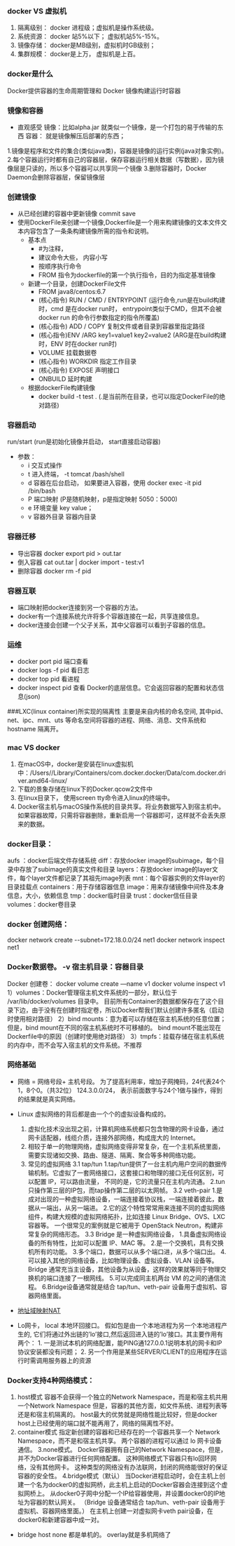 ### docker VS 虚拟机
1. 隔离级别： docker 进程级；虚拟机是操作系统级。
2. 系统资源： docker 站5%以下； 虚拟机站5%-15%。
3. 镜像存储： docker是MB级别，虚拟机时GB级别；
4. 集群规模： docker是上万， 虚拟机是上百。

### docker是什么
Docker提供容器的生命周期管理和 Docker 镜像构建运行时容器

### 镜像和容器
- 直观感受
  镜像：比如alpha.jar 就类似一个镜像，是一个打包的易于传输的东西
  容器： 就是镜像解压后部署的东西；
  
1.镜像是程序和文件的集合(类似java类)，容器是镜像的运行实例(java对象实例)。
2.每个容器运行时都有自己的容器层，保存容器运行相关数据（写数据），因为镜像层是只读的，所以多个容器可以共享同一个镜像
3.删除容器时，Docker Daemon会删除容器层，保留镜像层

### 创建镜像
- 从已经创建的容器中更新镜像
    commit save
- 使用DockerFile来创建一个镜像,Dockerfile是一个用来构建镜像的文本文件文本内容包含了一条条构建镜像所需的指令和说明。
   - 基本点
      - #为注释，
      - 建议命令大些， 内容小写
      - 按顺序执行命令
      - FROM 指令为dockerfile的第一个执行指令，目的为指定基准镜像
   - 新建一个目录，创建DockerFile文件
      - FROM  java8/centos:6.7
      - (核心指令) RUN / CMD / ENTRYPOINT (运行命令,run是在build构建时，cmd 是在docker run时， entrypoint类似于CMD，但其不会被 docker run 的命令行参数指定的指令所覆盖)
      - (核心指令) ADD / COPY 复制文件或者目录到容器里指定路径
      - (核心指令)ENV /ARG  key1=value1 key2=value2 (ARG是在build构建时，ENV 时在docker run时)
      - VOLUME  挂载数据卷
      - (核心指令) WORKDIR 指定工作目录
      - (核心指令) EXPOSE 声明接口
      - ONBUILD 延时构建
   - 根据dockerFile构建镜像
      - docker build -t test . (.是当前所在目录，也可以指定DockerFile的绝对路径)

### 容器启动
run/start (run是初始化镜像并启动， start直接启动容器)
- 参数：
    - i 交互式操作
    - t 进入终端， -t tomcat /bash/shell
    - d 容器在后台启动， 如果要进入容器，使用 docker exec -it pid /bin/bash
    - P 端口映射 (P是随机映射，p是指定映射 5050：5000)
    - e 环境变量 key value；
    - v 容器外目录 容器内目录
    
### 容器迁移
- 导出容器   docker export pid > out.tar
- 倒入容器   cat out.tar | docker import - test:v1
- 删除容器   docker rm -f pid

### 容器互联
- 端口映射把docker连接到另一个容器的方法。
- docker有一个连接系统允许将多个容器连接在一起，共享连接信息。
- docker连接会创建一个父子关系，其中父容器可以看到子容器的信息。

### 运维
- docker port pid 端口查看
- docker logs -f pid 看日志
- docker top pid 看进程
- docker inspect pid 查看 Docker的底层信息。它会返回容器的配置和状态信息(json)


###LXC(linux container)所实现的隔离性
主要是来自内核的命名空间, 其中pid、net、ipc、mnt、uts 等命名空间将容器的进程、网络、消息、文件系统和hostname 隔离开。

### mac VS docker
1.  在macOS中，docker是安装在linux虚拟机中：/Users/<YourUserName>/Library/Containers/com.docker.docker/Data/com.docker.driver.amd64-linux/
2. 下载的景象存储在linux下的Docker.qcow2文件中
3.  在linux目录下， 使用screen tty命令进入linux的终端中。
4.  Docker宿主机与macOS操作系统的目录共享。将业务数据写入到宿主机中。如果容器故障，只需将容器删除，重新启用一个容器即可，这样就不会丢失原来的数据。

### docker目录：
aufs ：docker后端文件存储系统
    diff：存放docker image的subimage，每个目录中存放了subimage的真实文件和目录
    layers：存放docker image的layer文件，每个layer文件都记录了其祖先image列表
    mnt：每个容器实例的文件layer的目录挂载点
containers：用于存储容器信息
image：用来存储镜像中间件及本身信息，大小，依赖信息
tmp：docker临时目录
trust：docker信任目录
volumes：docker卷目录

### docker 创建网络： 
  docker network create --subnet=172.18.0.0/24 net1
  docker network inspect net1

### Docker数据卷。 -v 宿主机目录：容器目录
Docker 创建卷： docker volume create —name v1
               docker volume inspect v1
1）volumes：Docker管理宿主机文件系统的一部分，默认位于 /var/lib/docker/volumes 目录中。
     目前所有Container的数据都保存在了这个目录下边，由于没有在创建时指定卷，所以Docker帮我们默认创建许多匿名（启动时使用相对路径）
2）bind mounts：意为着可以存储在宿主机系统的任意位置；但是，bind mount在不同的宿主机系统时不可移植的。
     bind mount不能出现在Dockerfile中的原因（创建时使用绝对路径）
3）tmpfs：挂载存储在宿主机系统的内存中，而不会写入宿主机的文件系统。不推荐


### 网络基础
- 网络 = 网络号段+ 主机号段。
     为了提高利用率，增加子网掩码，24代表24个1，8个0。（共32位）
     124.3.0.0/24， 表示前面数字与24个1做与操作，得到的结果就是真实网络。

- Linux 虚拟网络的背后都是由一个个的虚拟设备构成的。
     1. 虚拟化技术没出现之前，计算机网络系统都只包含物理的网卡设备，通过网卡适配器，线缆介质，连接外部网络，构成庞大的 Internet。
     2. 相较于单一的物理网络，虚拟网络变得非常复杂，在一个主机系统里面，需要实现诸如交换、路由、隧道、隔离、聚合等多种网络功能。
     3. 常见的虚拟网络
          3.1 tap/tun
             1.tap/tun提供了一台主机内用户空间的数据传输机制。它虚拟了一套网络接口，这套接口和物理的接口无任何区别，可以配置 IP，可以路由流量，
                不同的是，它的流量只在主机内流通。
             2.tun只操作第三层的IP包，而tap操作第二层的以太网帧。
          3.2 veth-pair
             1.是成对出现的一种虚拟网络设备，一端连接着协议栈，一端连接着彼此，数据从一端出，从另一端进。
             2.它的这个特性常常用来连接不同的虚拟网络组件，构建大规模的虚拟网络拓扑，比如连接 Linux Bridge、OVS、LXC 容器等。
               一个很常见的案例就是它被用于 OpenStack Neutron，构建非常复杂的网络形态。
          3.3 Bridge 是一种虚拟网络设备，
             1.具备虚拟网络设备的所有特性，比如可以配置 IP、MAC 等。
             2.是一个交换机，具有交换机所有的功能。
             3.多个端口，数据可以从多个端口进，从多个端口出。
             4.可以接入其他的网络设备，比如物理设备、虚拟设备、VLAN 设备等。Bridge 通常充当主设备，其他设备为从设备，这样的效果就等同于物理交换机的端口连接了一根网线。
             5.可以完成同主机两台 VM 的之间的通信流程。
             6.Bridge设备通常就是结合 tap/tun、veth-pair 设备用于虚拟机、容器网络里面。


- [地址域映射NAT](https://blog.csdn.net/lmm0513/article/details/89472259)

- Lo网卡， local 本地环回接口。
    假如包是由一个本地进程为另一个本地进程产生的, 它们将通过外出链的’lo’接口,然后返回进入链的’lo’接口。其主要作用有两个：
      1. 一是测试本机的网络配置，能PING通127.0.0.1说明本机的网卡和IP协议安装都没有问题；
      2. 另一个作用是某些SERVER/CLIENT的应用程序在运行时需调用服务器上的资源


### Docker支持4种网络模式：
1. host模式
     容器不会获得一个独立的Network Namespace，而是和宿主机共用一个Network Namespace
     但是，容器的其他方面，如文件系统、进程列表等还是和宿主机隔离的。
     host最大的优势就是网络性能比较好，但是docker host上已经使用的端口就不能再用了，网络的隔离性不好。
2. container模式
    指定新创建的容器和已经存在的一个容器共享一个 Network Namespace，而不是和宿主机共享。
    两个容器的进程可以通过 lo 网卡设备通信。
3.none模式。
    Docker容器拥有自己的Network Namespace，但是，并不为Docker容器进行任何网络配置。
    这种网络模式下容器只有lo回环网络，没有其他网卡。
    这种类型的网络没有办法联网，封闭的网络能很好的保证容器的安全性。
4.bridge模式（默认）
    当Docker进程启动时，会在主机上创建一个名为docker0的虚拟网桥，此主机上启动的Docker容器会连接到这个虚拟网桥上。
    从docker0子网中分配一个IP给容器使用，并设置docker0的IP地址为容器的默认网关。
    （Bridge 设备通常结合 tap/tun、veth-pair 设备用于虚拟机、容器网络里面。）
    在主机上创建一对虚拟网卡veth pair设备，在docker0和新建容器中成一对。


- bridge host none 都是单机的。 overlay就是多机网络了
